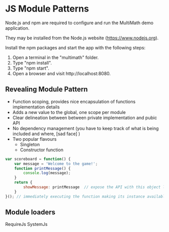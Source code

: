 # JS Module Patterns

Node.js and npm are required to configure and run the MultiMath demo application.

They may be installed from the Node.js website (https://www.nodejs.org).

Install the npm packages and start the app with the following steps:

1. Open a terminal in the "multimath" folder.
2. Type "npm install".
3. Type "npm start".
4. Open a browser and visit http://localhost:8080.

## Revealing Module Pattern

- Function scoping, provides nice encapsulation of functions implementation details
- Adds a new value to the global, one scope per module
- Clear delineation between between private implementation and pubic API
- No dependency management (you have to keep track of what is being included and where, [sad face] )
- Two popular flavours
    - Singleton
    - Constructor function
    
```JavaScript
var scoreboard = function() {
    var message = 'Welcome to the game!';
    function printMessage() {
        console.log(message);
    }
    return {
        showMessage: printMessage  // expose the API with this object literal
    }
}(); // immediately executing the function making its instance available
```

## Module loaders
RequireJs
SystemJs